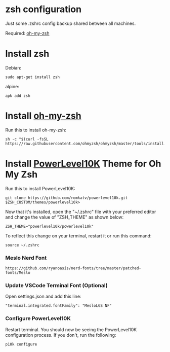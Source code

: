 # zsh configuration

Just some .zshrc config backup shared between all machines.

Required: [oh-my-zsh](https://github.com/ohmyzsh/ohmyzsh)

# Install zsh

Debian:
<pre><code>sudo apt-get install zsh</code></pre>

alpine:
<pre><code>apk add zsh</code></pre>

# Install [oh-my-zsh](https://github.com/ohmyzsh/ohmyzsh)

Run this to install oh-my-zsh:
<pre><code>sh -c "$(curl -fsSL https://raw.githubusercontent.com/ohmyzsh/ohmyzsh/master/tools/install.sh)"</code></pre>

# Install [PowerLevel10K](https://github.com/romkatv/powerlevel10k) Theme for Oh My Zsh

Run this to install PowerLevel10K:
<pre><code>git clone https://github.com/romkatv/powerlevel10k.git $ZSH_CUSTOM/themes/powerlevel10k></code></pre>

Now that it's installed, open the "~/.zshrc" file with your preferred editor and change the value of "ZSH_THEME" as shown below:

<pre><code>ZSH_THEME="powerlevel10k/powerlevel10k"</code></pre>

To reflect this change on your terminal, restart it or run this command:

<pre><code>source ~/.zshrc</code></pre>

### Meslo Nerd Font
<pre><code>https://github.com/ryanoasis/nerd-fonts/tree/master/patched-fonts/Meslo</code></pre>

### Update VSCode Terminal Font (Optional)
Open settings.json and add this line:

<pre><code>"terminal.integrated.fontFamily": "MesloLGS NF"</pre></code>

### Configure PowerLevel10K

Restart terminal. You should now be seeing the PowerLevel10K configuration process. If you don't, run the following:
<pre><code>p10k configure</pre></code>
